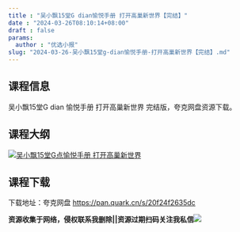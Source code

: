 ```yaml
---
title : "吴小飘15堂G dian愉悦手册 打开高巢新世界【完结】"
date : "2024-03-26T08:10:14+08:00"
draft : false
params:
  author : "优选小报"
slug: "2024-03-26-吴小飘15堂g-dian愉悦手册-打开高巢新世界【完结】.md"
---
```


## 课程信息

吴小飘15堂G dian 愉悦手册 打开高巢新世界 完结版，夸克网盘资源下载。

## 课程大纲

[![吴小飘15堂G点愉悦手册
打开高巢新世界](//img7-1.zhekoulieshou.com/mmbiz_jpg/iaHBVewvSIbAOP5MwRmNQ8SEEaPPgBTocVX3LVqTPlichaeOcLLnjCzibf6gDwZw6UFebODFlpjajAAMnYzPcrFcw/0)](//img7-1.zhekoulieshou.com/mmbiz_jpg/iaHBVewvSIbAOP5MwRmNQ8SEEaPPgBTocVX3LVqTPlichaeOcLLnjCzibf6gDwZw6UFebODFlpjajAAMnYzPcrFcw/0)

## 课程下载

下载地址：夸克网盘 https://pan.quark.cn/s/20f24f2635dc

**资源收集于网络，侵权联系我删除||资源过期扫码关注我私信**![](//img7-1.zhekoulieshou.com/mmbiz_jpg/iaHBVewvSIbAjcr9g6TlCXSfiaDqkbzuEzp207hVzPqT4YGQOAazQ1KNHCeACbia5Lzq4Ckwibe48iar1q7lgVP1o3w/640?wx_fmt=jpeg&from=appmsg)


